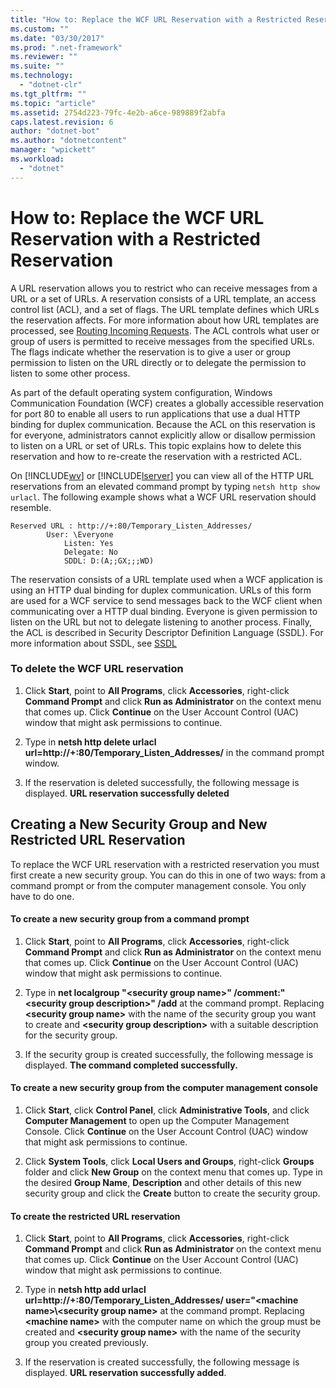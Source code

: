 ```yaml
---
title: "How to: Replace the WCF URL Reservation with a Restricted Reservation"
ms.custom: ""
ms.date: "03/30/2017"
ms.prod: ".net-framework"
ms.reviewer: ""
ms.suite: ""
ms.technology: 
  - "dotnet-clr"
ms.tgt_pltfrm: ""
ms.topic: "article"
ms.assetid: 2754d223-79fc-4e2b-a6ce-989889f2abfa
caps.latest.revision: 6
author: "dotnet-bot"
ms.author: "dotnetcontent"
manager: "wpickett"
ms.workload: 
  - "dotnet"
---
```

# How to: Replace the WCF URL Reservation with a Restricted Reservation
A URL reservation allows you to restrict who can receive messages from a URL or a set of URLs. A reservation consists of a URL template, an access control list (ACL), and a set of flags. The URL template defines which URLs the reservation affects. For more information about how URL templates are processed, see [Routing Incoming Requests](http://go.microsoft.com/fwlink/?LinkId=136764). The ACL controls what user or group of users is permitted to receive messages from the specified URLs. The flags indicate whether the reservation is to give a user or group permission to listen on the URL directly or to delegate the permission to listen to some other process.  
  
 As part of the default operating system configuration, Windows Communication Foundation (WCF) creates a globally accessible reservation for port 80 to enable all users to run applications that use a dual HTTP binding for duplex communication. Because the ACL on this reservation is for everyone, administrators cannot explicitly allow or disallow permission to listen on a URL or set of URLs. This topic explains how to delete this reservation and how to re-create the reservation with a restricted ACL.  
  
 On [!INCLUDE[wv](../../../../includes/wv-md.md)] or [!INCLUDE[lserver](../../../../includes/lserver-md.md)] you can view all of the HTTP URL reservations from an elevated command prompt by typing `netsh http show urlacl`.  The following example shows what a WCF URL reservation should resemble.  
  
```  
Reserved URL : http://+:80/Temporary_Listen_Addresses/  
        User: \Everyone  
            Listen: Yes  
            Delegate: No  
            SDDL: D:(A;;GX;;;WD)  
```  
  
 The reservation consists of a URL template used when a WCF application is using an HTTP dual binding for duplex communication. URLs of this form are used for a WCF service to send messages back to the WCF client when communicating over a HTTP dual binding. Everyone is given permission to listen on the URL but not to delegate listening to another process. Finally, the ACL is described in Security Descriptor Definition Language (SSDL). For more information about SSDL, see [SSDL](http://go.microsoft.com/fwlink/?LinkId=136789)  
  
### To delete the WCF URL reservation  
  
1.  Click **Start**, point to **All Programs**, click **Accessories**, right-click **Command Prompt** and click **Run as Administrator** on the context menu that comes up. Click **Continue** on the User Account Control (UAC) window that might ask permissions to continue.  
  
2.  Type in **netsh http delete urlacl url=http://+:80/Temporary_Listen_Addresses/** in the command prompt window.  
  
3.  If the reservation is deleted successfully, the following message is displayed. **URL reservation successfully deleted**  
  
## Creating a New Security Group and New Restricted URL Reservation  
 To replace the WCF URL reservation with a restricted reservation you must first create a new security group. You can do this in one of two ways: from a command prompt or from the computer management console. You only have to do one.  
  
#### To create a new security group from a command prompt  
  
1.  Click **Start**, point to **All Programs**, click **Accessories**, right-click **Command Prompt** and click **Run as Administrator** on the context menu that comes up. Click **Continue** on the User Account Control (UAC) window that might ask permissions to continue.  
  
2.  Type in **net localgroup "\<security group name>" /comment:"\<security group description>" /add** at the command prompt. Replacing **\<security group name>** with the name of the security group you want to create and **\<security group description>** with a suitable description for the security group.  
  
3.  If the security group is created successfully, the following message is displayed. **The command completed successfully.**  
  
#### To create a new security group from the computer management console  
  
1.  Click **Start**, click **Control Panel**, click **Administrative Tools**, and click **Computer Management** to open up the Computer Management Console. Click **Continue** on the User Account Control (UAC) window that might ask permissions to continue.  
  
2.  Click **System Tools**, click **Local Users and Groups**, right-click **Groups** folder and click **New Group** on the context menu that comes up. Type in the desired **Group Name**, **Description** and other details of this new security group and click the **Create** button to create the security group.  
  
#### To create the restricted URL reservation  
  
1.  Click **Start**, point to **All Programs**, click **Accessories**, right-click **Command Prompt** and click **Run as Administrator** on the context menu that comes up. Click **Continue** on the User Account Control (UAC) window that might ask permissions to continue.  
  
2.  Type in **netsh http add urlacl url=http://+:80/Temporary_Listen_Addresses/ user="\<machine name>\\<security group name\>** at the command prompt. Replacing **\<machine name>** with the computer name on which the group must be created and **\<security group name>** with the name of the security group you created previously.  
  
3.  If the reservation is created successfully, the following message is displayed. **URL reservation successfully added**.
